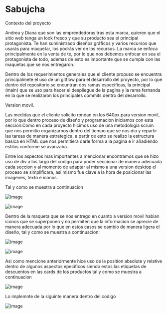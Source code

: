 # Sabujcha
Contexto del proyecto

Andrea y Diana que son las emprendedoras tras esta marca, quieren que el sitio web tenga un look fresco y que su producto sea el principal protagonista.
Te han suministrado diseños gráficos y varios recursos que usarás para maquetar, los podrás ver en los recursos.
La marca se enfoca principalmente en la venta de te, por lo que nos debemos enfocar en sea el protagonista de todo, ademas de esto es importante que se cumpla con
las maquetas que se nos entregaron.

Dentro de los requerimientos generales que el cliente propuso se encuentra principalmete el uso de un gitflow para el desarrollo del proyecto, por lo que dentro del repositorio se encuntran dos ramas especificas, la principal (main) que se uso para hacer el despliegue de la pagina y la rama fernanda en la que se realizaron los principales commits dentro del desarrollo.

Version movil. 

Las medidas que el cliente solicito rondan en los 640px para version movil, por lo que dentro proceso de diseño y programacion iniciamos con esta seccion.Como en cada 
proyecto hicimos uso de una metodologia scrum que nos permitio organizarnos dentro del tiempo que se nos dio y repartir las tareas de manera estrategica, a partir de esto
se realizo la estructura basica en HTML que nos permitiera darle forma a la pagina e ir añadiendo estilos conforme se avanzaba.

Entre los aspectos mas importantes a mencionar encontramos que se hizo uso de div a los largo del codigo para poder seccionar de manera adecuada cada seccion y al momento
de adaptar al mismo a una version desktop el proceso se simplificara, asi mismo fue clave a la hora de posicionar las imagenes, texto e iconos.

Tal y como se muestra a continuacion

![image](https://user-images.githubusercontent.com/114700033/197567314-1365a486-c27a-4c42-aa14-0b5056393dd3.png)

![image](https://user-images.githubusercontent.com/114700033/197567588-e1f05838-a1ff-4e0f-8b66-34ac475ada41.png)

Dentro de la maqueta que se nos entrego en cuanto a version movil habian iconos que se superponen y no permiten que la informacion se aprecie de manera adecuada por lo
que en estos casos se cambio de manera ligera el diseño, tal y como se muestra a continuacion:

![image](https://user-images.githubusercontent.com/114700033/197577601-5ca20952-56a8-4573-a2e7-5e822f9f9e19.png)

![image](https://user-images.githubusercontent.com/114700033/197577664-f7aef337-f8d2-4d77-ac8b-537a9a034cad.png)

Asi como mencione anteriormente hice uso de la position absolute y relative dentro de algunos aspectos epecificos siendo estos las etiquetas de descuentos en las cards de los productos tal y como se muestra a continuacion

![image](https://user-images.githubusercontent.com/114700033/197651771-12fb1701-7ebc-426e-893b-251141afdc45.png)

Lo implemnte de la siguinte manera dentro del codigo

![image](https://user-images.githubusercontent.com/114700033/197651830-7d225ead-9ee2-4530-91e7-56972bf75335.png)


